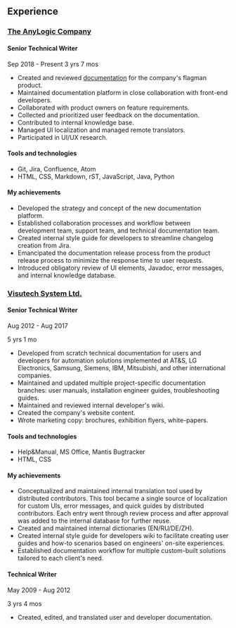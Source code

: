 ## Experience

### [The AnyLogic Company](https://www.anylogic.com/)

#### Senior Technical Writer

Sep 2018 - Present
3 yrs 7 mos

- Created and reviewed [documentation](https://www.anylogic.help) for the company's flagman product.
- Maintained documentation platform in close collaboration with front-end developers.
- Collaborated with product owners on feature requirements.
- Collected and prioritized user feedback on the documentation.
- Contributed to internal knowledge base.
- Managed UI localization and managed remote translators.
- Participated in UI/UX research.


#### Tools and technologies
- Git, Jira, Confluence, Atom
- HTML, CSS, Markdown, rST, JavaScript, Java, Python

#### My achievements
- Developed the strategy and concept of the new documentation platform.
- Established collaboration processes and workflow between development team, support team, and technical documentation team.
- Created internal style guide for developers to streamline changelog creation from Jira.
- Emancipated the documentation release process from the product release process to minimize the response time to user requests.
- Introduced obligatory review of UI elements, Javadoc, error messages, and internal knowledge database.

### [Visutech System Ltd.](https://visutechsystem.by/en)

#### Senior Technical Writer

Aug 2012 - Aug 2017

5 yrs 1 mo

- Developed from scratch technical documentation for users and developers for automation solutions implemented at AT&S, LG Electronics, Samsung, Siemens, IBM, Mitsubishi, and other international companies.
- Maintained and updated multiple project-specific documentation branches: user manuals, installation engineer guides, troubleshooting guides.
- Maintained and reviewed internal developer's wiki.
- Created the company's website content.
- Wrote marketing copy: brochures, exhibition flyers, white-papers.

#### Tools and technologies
- Help&Manual, MS Office, Mantis Bugtracker
- HTML, CSS

#### My achievements
- Conceptualized and maintained internal translation tool used by distributed contributors. This tool became a single source of localization for custom UIs, error messages, and quick guides by distributed contributors. Each entry went through review process and after approval was added to the internal database for further reuse.
- Created and maintained internal dictionaries (EN/RU/DE/ZH).
- Created internal style guide for developers wiki to facilitate creating user guides and how-to scenarios based on engineers' on-site experiences.
- Established documentation workflow for multiple custom-built solutions tailored to each client's need.

#### Technical Writer

May 2009 - Aug 2012

3 yrs 4 mos

- Created, edited, and translated user and developer documentation.
